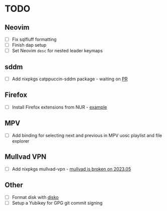 # TODO

## Neovim

- [ ] Fix sqlfluff formatting
- [ ] Finish dap setup
- [ ] Set Neovim `desc` for nested leader keymaps

## sddm

- [ ] Add nixpkgs catppuccin-sddm package - waiting on [PR](https://github.com/NixOS/nixpkgs/pull/255808)

## Firefox

- [ ] Install Firefox extensions from NUR - [example](https://github.com/rhoriguchi/nixos-setup/blob/master/flake.nix)

## MPV

- [ ] Add binding for selecting next and previous in MPV uosc playlist and file explorer

## Mullvad VPN

- [ ] Add nixpkgs mullvad-vpn - [mullvad is broken on 2023.05](https://github.com/mullvad/mullvadvpn-app/issues/5075)

## Other

- [ ] Format disk with [disko](https://github.com/nix-community/disko)
- [ ] Setup a Yubikey for GPG git commit signing
